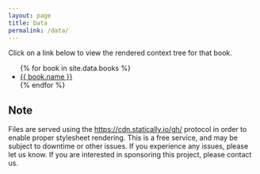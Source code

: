 ```yaml
---
layout: page
title: Data
permalink: /data/
---
```


Click on a link below to view the rendered context tree for that book.

<ul>
{% for book in site.data.books %}
    <li>
        <a target="_blank" href="{{ book.url }}">{{ book.name }}</a>
    </li>
{% endfor %}
</ul>

## Note

Files are served using the https://cdn.statically.io/gh/ protocol in order to enable proper stylesheet rendering. This is a free service, and may be subject to downtime or other issues. If you experience any issues, please let us know. If you are interested in sponsoring this project, please contact us.
